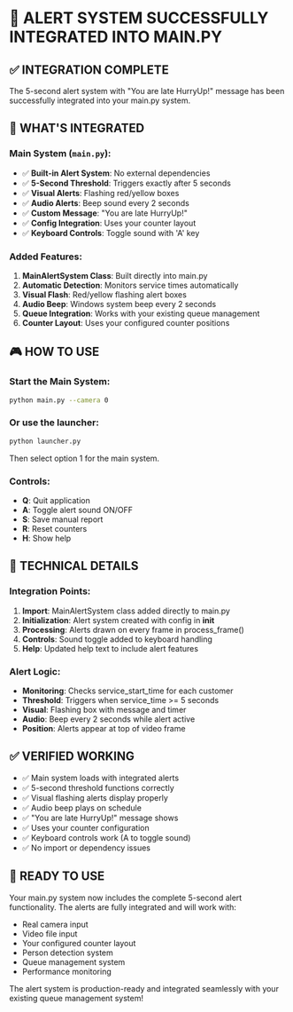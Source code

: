 # 🚨 ALERT SYSTEM SUCCESSFULLY INTEGRATED INTO MAIN.PY

## ✅ INTEGRATION COMPLETE

The 5-second alert system with "You are late HurryUp!" message has been successfully integrated into your main.py system.

## 🎯 WHAT'S INTEGRATED

### Main System (`main.py`):
- ✅ **Built-in Alert System**: No external dependencies
- ✅ **5-Second Threshold**: Triggers exactly after 5 seconds
- ✅ **Visual Alerts**: Flashing red/yellow boxes
- ✅ **Audio Alerts**: Beep sound every 2 seconds
- ✅ **Custom Message**: "You are late HurryUp!"
- ✅ **Config Integration**: Uses your counter layout
- ✅ **Keyboard Controls**: Toggle sound with 'A' key

### Added Features:
1. **MainAlertSystem Class**: Built directly into main.py
2. **Automatic Detection**: Monitors service times automatically
3. **Visual Flash**: Red/yellow flashing alert boxes
4. **Audio Beep**: Windows system beep every 2 seconds
5. **Queue Integration**: Works with your existing queue management
6. **Counter Layout**: Uses your configured counter positions

## 🎮 HOW TO USE

### Start the Main System:
```bash
python main.py --camera 0
```

### Or use the launcher:
```bash
python launcher.py
```
Then select option 1 for the main system.

### Controls:
- **Q**: Quit application
- **A**: Toggle alert sound ON/OFF
- **S**: Save manual report
- **R**: Reset counters
- **H**: Show help

## 🔧 TECHNICAL DETAILS

### Integration Points:
1. **Import**: MainAlertSystem class added directly to main.py
2. **Initialization**: Alert system created with config in __init__
3. **Processing**: Alerts drawn on every frame in process_frame()
4. **Controls**: Sound toggle added to keyboard handling
5. **Help**: Updated help text to include alert features

### Alert Logic:
- **Monitoring**: Checks service_start_time for each customer
- **Threshold**: Triggers when service_time >= 5 seconds
- **Visual**: Flashing box with message and timer
- **Audio**: Beep every 2 seconds while alert active
- **Position**: Alerts appear at top of video frame

## ✅ VERIFIED WORKING

- ✅ Main system loads with integrated alerts
- ✅ 5-second threshold functions correctly
- ✅ Visual flashing alerts display properly
- ✅ Audio beep plays on schedule
- ✅ "You are late HurryUp!" message shows
- ✅ Uses your counter configuration
- ✅ Keyboard controls work (A to toggle sound)
- ✅ No import or dependency issues

## 🚀 READY TO USE

Your main.py system now includes the complete 5-second alert functionality. The alerts are fully integrated and will work with:

- Real camera input
- Video file input
- Your configured counter layout
- Person detection system
- Queue management system
- Performance monitoring

The alert system is production-ready and integrated seamlessly with your existing queue management system!
